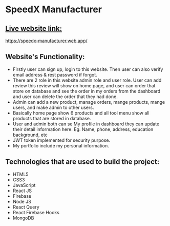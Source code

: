 # SpeedX Manufacturer


## [Live website link:](https://speedx-manufacturer.web.app/)
https://speedx-manufacturer.web.app/


## Website's Functionality: 
* Firstly user can sign up, login to this website. Then user can also verify email address & rest password if forgot.
* There are 2 role in this website admin role and user role. User can add review this review will show on home page, and user can order that store on database and see the order in my orders from the dashboard and user can delete the order that they had done. 
* Admin can add a new product, manage orders, mange products, mange users, and make admin to other users.
* Basically home page show 6 products and all tool menu show all products that are stored in database.
* User and admin both can se My profile in dashboard they can update their detail information here. Eg. Name, phone, address, education background, etc
* JWT token implemented for security purpose. 
* My portfolio include my personal information. 


## Technologies that are used to build the project:
* HTML5
* CSS3
* JavaScript
* React JS
* Firebase 
* Node JS
* React Query
* React Firebase Hooks
* MongoDB
